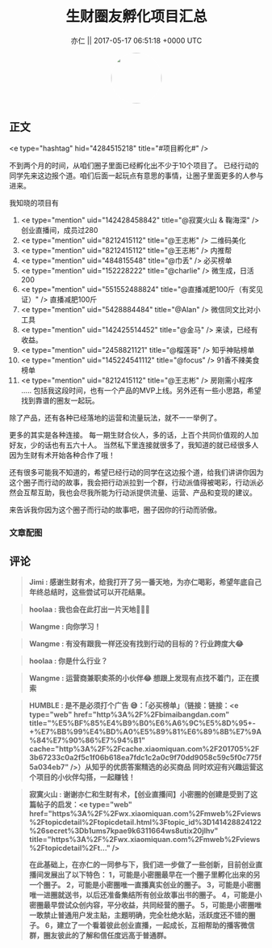 <h1 align="center">生财圈友孵化项目汇总</h1>




<p align="center">
    <a>亦仁 || 2017-05-17 06:51:18 &#43;0000 UTC</a>
</p>

<div align="center">
    <img src="https://images.zsxq.com/Fn3NQqCN8nuGF86yZPXSbEsl0mb3?e=1590940799&amp;token=kIxbL07-8jAj8w1n4s9zv64FuZZNEATmlU_Vm6zD:pfbNc8W3hS0oYG_hyXXh_rHMHuc=" width="100" height="100" style="border:1px solid;border-radius:50%; color:#ffffff"/>
</div>




## 正文

<div>
&lt;e type=&#34;hashtag&#34; hid=&#34;4284515218&#34; title=&#34;#项目孵化#&#34; /&gt;  

不到两个月的时间，从咱们圈子里面已经孵化出不少于10个项目了。 已经行动的同学先来这边报个道。咱们后面一起玩点有意思的事情，让圈子里面更多的人参与进来。 

我知晓的项目有
1. &lt;e type=&#34;mention&#34; uid=&#34;142428458842&#34; title=&#34;@寂寞火山 &amp; 鞠海深&#34; /&gt;  创业直播间，成员过280 
2. &lt;e type=&#34;mention&#34; uid=&#34;8212415112&#34; title=&#34;@王志彬&#34; /&gt;  二维码美化
3. &lt;e type=&#34;mention&#34; uid=&#34;8212415112&#34; title=&#34;@王志彬&#34; /&gt;  内推帮
4. &lt;e type=&#34;mention&#34; uid=&#34;484815548&#34; title=&#34;@巾丢&#34; /&gt;  必买榜单
5. &lt;e type=&#34;mention&#34; uid=&#34;152228222&#34; title=&#34;@charlie&#34; /&gt;  微生成，日活200
6. &lt;e type=&#34;mention&#34; uid=&#34;551552488824&#34; title=&#34;@直播减肥100斤（有奖见证）&#34; /&gt;  直播减肥100斤
7. &lt;e type=&#34;mention&#34; uid=&#34;5428884484&#34; title=&#34;@Alan&#34; /&gt;  微信同文比对小工具
8. &lt;e type=&#34;mention&#34; uid=&#34;142425514452&#34; title=&#34;@金马&#34; /&gt;  来读，已经有收益。 
9. &lt;e type=&#34;mention&#34; uid=&#34;2458821121&#34; title=&#34;@榴莲哥&#34; /&gt;  知乎神贴榜单
10. &lt;e type=&#34;mention&#34; uid=&#34;145224541112&#34; title=&#34;@focus&#34; /&gt;  91香不辣美食榜单
11. &lt;e type=&#34;mention&#34; uid=&#34;8212415112&#34; title=&#34;@王志彬&#34; /&gt;  房刚需小程序
.....
包括我这段时间，也有一个产品的MVP上线。另外还有一些小思路，希望找到靠谱的圈友一起玩。 

除了产品，还有各种已经落地的运营和流量玩法，就不一一举例了。

更多的其实是各种连接。 每一期生财合伙人，多的话，上百个共同价值观的人加好友，少的话也有五六十人。 当然私下里连接就很多了，我知道的就已经很多人因为生财有术开始各种合作了哦！ 

还有很多可能我不知道的，希望已经行动的同学在这边报个道，给我们讲讲你因为这个圈子而行动的故事，我会把行动派拉到一个群，行动派值得被喝彩，行动派必然会互帮互助，我也会尽我所能为行动派提供流量、运营、产品和变现的建议。  

来告诉我你因为这个圈子而行动的故事吧，圈子因你的行动而骄傲。
</div>

### 文章配图

<div class="image" align="center">

</div>


## 评论

<div align="left">
<div>

<blockquote >
<span> <strong>Jimi : 感谢生财有术，给我打开了另一番天地，为亦仁喝彩，希望年底自己年终总结时，这些尝试可以开花结果。 </strong></span>
</blockquote>

<blockquote >
<span> <strong>hoolaa : 我也会在此打出一片天地🍺🍺🍺 </strong></span>
</blockquote>

<blockquote >
<span> <strong>Wangme : 向你学习！ </strong></span>
</blockquote>

<blockquote >
<span> <strong>Wangme : 有没有跟我一样还没有找到行动的目标的？行业跨度大😂 </strong></span>
</blockquote>

<blockquote >
<span> <strong>hoolaa : 你是什么行业？ </strong></span>
</blockquote>

<blockquote >
<span> <strong>Wangme : 运营商兼职卖茶的小伙伴😂
想跟上发现有点找不着门，正在摸索 </strong></span>
</blockquote>

<blockquote >
<span> <strong>HUMBLE : 是不是必须打个广告 😅：「必买榜单」（链接：链接：&lt;e type=&#34;web&#34; href=&#34;http%3A%2F%2Fbimaibangdan.com&#34; title=&#34;%E5%BF%85%E4%B9%B0%E6%A6%9C%E5%8D%95&#43;-&#43;%E7%BB%99%E4%BD%A0%E5%89%81%E6%89%8B%E7%9A%84%E7%90%86%E7%94%B1&#34; cache=&#34;http%3A%2F%2Fcache.xiaomiquan.com%2F201705%2F3b67233c0a2f5c1f06b618ea7fdc1c2a0c9f70dd9058c59c5f0c775f5a034eb7&#34; /&gt;）从知乎的优质答案精选的必买商品  同时欢迎有兴趣运营这个项目的小伙伴勾搭，一起赚钱！ </strong></span>
</blockquote>

<blockquote >
<span> <strong>寂寞火山 : 谢谢亦仁和生财有术，【创业直播间】小密圈的创建是受到了这篇帖子的启发：&lt;e type=&#34;web&#34; href=&#34;https%3A%2F%2Fwx.xiaomiquan.com%2Fmweb%2Fviews%2Ftopicdetail%2Ftopicdetail.html%3Ftopic_id%3D141428824122%26secret%3Db1ums7kpae9k6311664ws8utix20jlhv&#34; title=&#34;https%3A%2F%2Fwx.xiaomiquan.com%2Fmweb%2Fviews%2Ftopicdetail%2Ft...&#34; /&gt;

在此基础上，在亦仁的一同参与下，我们进一步做了一些创新，目前创业直播间发展出了以下特色：
1，可能是小密圈最早在一个圈子里孵化出来的另一个圈子。
2，可能是小密圈唯一直播真实创业的圈子。
3，可能是小密圈唯一进圈就送书，以后还准备集结所有创业故事出书的圈子。
4，可能是小密圈最早尝试众创内容，平分收益，共同经营的圈子。
5，可能是小密圈唯一敢禁止普通用户发主贴，主题明确，完全杜绝水贴，活跃度还不错的圈子。
6，建立了一个看着彼此创业直播，一起成长，互相帮助的播客微信群，圈友彼此的了解和信任度远高于普通群。 </strong></span>
</blockquote>

</div>
</div>